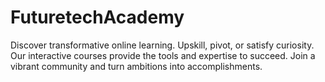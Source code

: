 # FuturetechAcademy
Discover transformative online learning. Upskill, pivot, or satisfy curiosity. Our interactive courses provide the tools and expertise to succeed. Join a vibrant community and turn ambitions into accomplishments.
